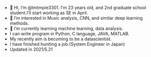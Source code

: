 - 👋 Hi, I’m @tmtmpie3301. I'm 23 years old, and 2nd graduate school student.I'll start working as SE in April.
- 👀 I’m interested in Music analysis, CNN, and similar deep learning methods.
- 🌱 I’m currently learning machine learning, data analysis.
- I can write program in Python, C language, JAVA, MATLAB.
- My recently aim is becoming to be a datascientist. 
- I have finished huniting a job.(System Engineer in Japan)
- Updated in 2021/5.21


<!---
tmtmpie3301/tmtmpie3301 is a ✨ special ✨ repository because its `README.md` (this file) appears on your GitHub profile.
You can click the Preview link to take a look at your changes.
--->
